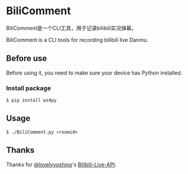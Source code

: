 # BiliComment

BiliComment是一个CLI工具，用于记录bilibili实况弹幕。

BiliComment is a CLI tools for recording bilibili live Danmu.

## Before use

Before using it, you need to make sure your device has Python installed.

### Install package

```shell
$ pip install ws4py
```

## Usage

```shell
$ ./BiliComment.py <roomid>
```

## Thanks

Thanks for [@lovelyyoshino](https://github.com/lovelyyoshino/)'s [Bilibili-Live-API](https://github.com/lovelyyoshino/Bilibili-Live-API).

